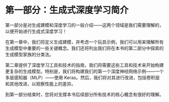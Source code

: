 # 第一部分：生成式深度学习简介

第一部分是对生成建模和深度学习的一般介绍——这两个领域是我们需要理解的，以便开始进行生成式深度学习！

在第一章中，我们将定义生成建模，并考虑一个玩具示例，我们可以用来理解所有生成模型中重要的一些关键概念。我们还将列出我们将在本书的第二部分中探索的生成模型家族的分类法。

第二章提供了深度学习工具和技术的指南，我们将需要这些工具和技术来开始构建更复杂的生成模型。特别是，我们将构建我们的第一个深度神经网络示例——一个多层感知器（MLP）——使用 Keras。然后，我们将对其进行改进，包括卷积层和其他改进，以观察性能上的差异。

到第一部分结束时，您将对支撑本书后续部分所有技术的核心概念有很好的理解。
